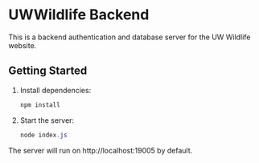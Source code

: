 # UWWildlife Backend

This is a backend authentication and database server for the UW Wildlife website.

## Getting Started

1. Install dependencies:
   ```powershell
   npm install
   ```
2. Start the server:
   ```powershell
   node index.js
   ```

The server will run on http://localhost:19005 by default.
